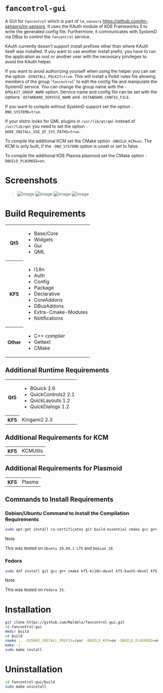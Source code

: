 # `fancontrol-gui`

A GUI for `fancontrol` which is part of `lm_sensors` <link>https://github.com/lm-sensors/lm-sensors</link>. It uses the KAuth module of KDE Frameworks 5 to write the generated config file. Furthermore, it communicates with SystemD via DBus to control the `fancontrol` service.

KAuth currently doesn't support install prefixes other than where KAuth itself was installed. If you want to use another install prefix, you have to run the application as root or another user with the necessary privileges to avoid the KAuth helper.

If you want to avoid authorizing yourself when using the helper you can set the option `-DINSTALL_POLKIT=true`. This will install a Polkit rules file allowing members of the group '`fancontrol`' to edit the config file and manipulate the SystemD service. You can change the group name with the `-DPOLKIT_GROUP_NAME` option. Service name and config file can be set with the options `-DSTANDARD_SERVICE_NAME` and `-DSTANDARD_CONFIG_FILE`.

If you want to compile without SystemD support set the option `-DNO_SYSTEMD=true`.

If your distro looks for QML plugins in `/usr/lib/qt/qml` instead of `/usr/lib/qml` you need to set the option `-DKDE_INSTALL_USE_QT_SYS_PATHS=true`.

To compile the additional KCM set the CMake option `-DBUILD_KCM=on`. The KCM is only built, if the `-DNO_SYSTEMD` option is unset or set to false.

To compile the additional KDE Plasma plasmoid set the CMake option `-DBUILD_PLASMOID=on`.

# Screenshots

> ![image](https://user-images.githubusercontent.com/8409391/89116324-02da7480-d4bd-11ea-867c-3172edf87f2e.png) ![image](https://user-images.githubusercontent.com/8409391/89116322-f8b87600-d4bc-11ea-89e4-515121cd7d71.png) ![image](https://user-images.githubusercontent.com/8409391/89116328-0a9a1900-d4bd-11ea-955f-f4e80c885d8b.png) ![image](https://user-images.githubusercontent.com/8409391/89116329-108ffa00-d4bd-11ea-990c-2c1f2ca3dc90.png) <!-- Allows them to render as a grid in landscape. -->

# Build Requirements

<table>
  <tr>
    <th>Qt5</th>
    <td>
       <ul>
         <li>Base/Core</li>
         <li>Widgets</li>
         <li>Gui</li>
         <li>QML</li>
       </ul>
    </td>
  </tr>
  <tr>
    <th>KF5</th>
    <td>
       <ul>
         <li>I18n</li>
         <li>Auth</li>
         <li>Config</li>
         <li>Package</li>
         <li>Declarative</li>
         <li>CoreAddons</li>
         <li>DBusAddons</li>
         <li>Extra-Cmake-Modules</li>
         <li>Notifications</li>
       </ul>
    </td>
  </tr>
  <tr>
    <th>Other</th>
    <td>
       <ul>
         <li>C++ compiler</li>
         <li>Gettext</li>
         <li>CMake</li>
       </ul>
    </td>
  </tr>
</table>

## Additional Runtime Requirements

<table>
  <tr>
    <th>Qt5</th>
    <td>
       <ul>
         <li>BQuick 2.6</li>
         <li>QuickControls2 2.1</li>
         <li>QuickLayouts 1.2</li>
         <li>QuickDialogs 1.2</li>
       </ul>
    </td>
  </tr>
  <tr>
    <th>KF5</th>
    <td>Kirigami2 2.3</td>
  </tr>
</table>

## Additional Requirements for KCM

<table>
  <tr>
    <th>KF5</th>
    <td>KCMUtils</td>
  </tr>
</table>

## Additional Requirements for Plasmoid

<table>
  <tr>
    <th>KF5</th>
    <td>Plasma</td>
  </tr>
</table>

## Commands to Install Requirements

### Debian/Ubuntu Command to Install the Compilation Requirements

```sh
sudo apt-get install ca-certificates git build-essential cmake gcc g++ libkf5config-dev libkf5auth-dev libkf5package-dev libkf5declarative-dev libkf5coreaddons-dev libkf5dbusaddons-dev libkf5kcmutils-dev libkf5i18n-dev libkf5plasma-dev libqt5core5a libqt5widgets5 libqt5gui5 libqt5qml5 extra-cmake-modules qtbase5-dev libkf5notifications-dev qml-module-org-kde-kirigami2 qml-module-qtquick-dialogs qml-module-qtquick-controls2 qml-module-qtquick-layouts qml-module-qt-labs-settings qml-module-qt-labs-folderlistmodel gettext
```

> [!NOTE]  
> This was tested on `Ubuntu 20.04.1 LTS` and `Debian 10`.

### Fedora

```sh
sudo dnf install git gcc g++ cmake kf5-ki18n-devel kf5-kauth-devel kf5-kconfig-devel kf5-kpackage-devel kf5-kcoreaddons-devel kf5-kdbusaddons-devel extra-cmake-modules kf5-knotifications-devel qt5-qtquickcontrols2-devel kf5-kconfigwidgets-devel kf5-kcmutils-devel kf5-plasma-devel cmake gettext qt5-qtbase-devel gcc-c++ kf5-kdeclarative-devel qt5-qtquickcontrols qt5-qtquickcontrols2
```

> [!NOTE]  
> This was tested on `Fedora 33`.

# Installation

```sh
git clone https://github.com/Maldela/fancontrol-gui.git
cd fancontrol-gui
mkdir build
cd build
cmake .. -DCMAKE_INSTALL_PREFIX=/usr -DBUILD_KCM=on -DBUILD_PLASMOID=on
make -j
sudo make install
```

# Uninstallation

```sh
cd fancontrol-gui/build
sudo make uninstall
```
